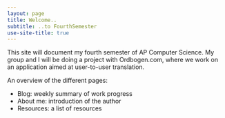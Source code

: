 ```yaml
---
layout: page
title: Welcome..
subtitle: ..to FourthSemester
use-site-title: true
---
```


This site will document my fourth semester of AP Computer Science. My group and I will be doing a project with Ordbogen.com, where we work on an application aimed at user-to-user translation.

An overview of the different pages:
- Blog: weekly summary of work progress
- About me: introduction of the author
- Resources: a list of resources
